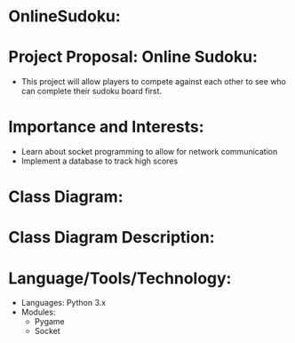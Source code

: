 # OnlineSudoku:

# Project Proposal: Online Sudoku:
* This project will allow players to compete against each other to see who can complete their sudoku board first.

# Importance and Interests:
* Learn about socket programming to allow for network communication
* Implement a database to track high scores

# Class Diagram:

# Class Diagram Description:

# Language/Tools/Technology:
* Languages: Python 3.x
* Modules:
  * Pygame
  * Socket
